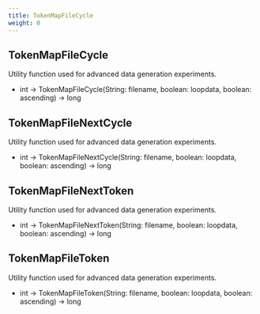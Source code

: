 ```yaml
---
title: TokenMapFileCycle
weight: 0
---
```

## TokenMapFileCycle

Utility function used for advanced data generation experiments.

- int -> TokenMapFileCycle(String: filename, boolean: loopdata, boolean: ascending) -> long

## TokenMapFileNextCycle

Utility function used for advanced data generation experiments.

- int -> TokenMapFileNextCycle(String: filename, boolean: loopdata, boolean: ascending) -> long

## TokenMapFileNextToken

Utility function used for advanced data generation experiments.

- int -> TokenMapFileNextToken(String: filename, boolean: loopdata, boolean: ascending) -> long

## TokenMapFileToken

Utility function used for advanced data generation experiments.

- int -> TokenMapFileToken(String: filename, boolean: loopdata, boolean: ascending) -> long

